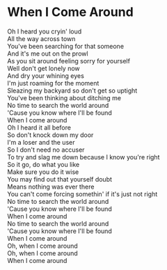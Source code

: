 # When I Come Around

Oh I heard you cryin' loud  
All the way across town  
You've been searching for that someone  
And it's me out on the prowl  
As you sit around feeling sorry for yourself  
Well don't get lonely now  
And dry your whining eyes  
I'm just roaming for the moment  
Sleazing my backyard so don't get so uptight  
You've been thinking about ditching me  
No time to search the world around  
'Cause you know where I'll be found  
When I come around  
Oh I heard it all before  
So don't knock down my door  
I'm a loser and the user  
So I don't need no accuser  
To try and slag me down because I know you're right  
So it go, do what you like  
Make sure you do it wise  
You may find out that yourself doubt  
Means nothing was ever there  
You can't come forcing somethin' if it's just not right  
No time to search the world around  
'Cause you know where I'll be found  
When I come around  
No time to search the world around  
'Cause you know where I'll be found  
When I come around  
Oh, when I come around  
Oh, when I come around  
When I come around
